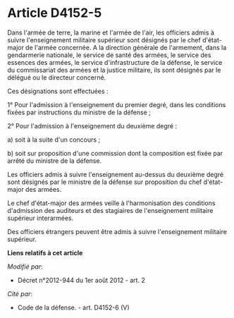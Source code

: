 # Article D4152-5

Dans l'armée de terre, la marine et l'armée de l'air, les officiers admis à suivre l'enseignement militaire supérieur sont
désignés par le chef d'état-major de l'armée concernée. A la direction générale de l'armement, dans la gendarmerie nationale,
le service de santé des armées, le service des essences des armées, le service d'infrastructure de la défense, le service du
commissariat des armées et la justice militaire, ils sont désignés par le délégué ou le directeur concerné. 

Ces désignations sont effectuées : 

1° Pour l'admission à l'enseignement du premier degré, dans les conditions fixées par instructions du ministre de la
défense ; 

2° Pour l'admission à l'enseignement du deuxième degré : 

a) soit à la suite d'un concours ; 

b) soit sur proposition d'une commission dont la composition est fixée par arrêté du ministre de la défense. 

Les officiers admis à suivre l'enseignement au-dessus du deuxième degré sont désignés par le ministre de la défense sur
proposition du chef d'état-major des armées. 

Le chef d'état-major des armées veille à l'harmonisation des conditions d'admission des auditeurs et des stagiaires de
l'enseignement militaire supérieur interarmées. 

Des officiers étrangers peuvent être admis à suivre l'enseignement militaire supérieur.

**Liens relatifs à cet article**

_Modifié par_:

  - Décret n°2012-944 du 1er août 2012 - art. 2

_Cité par_:

  - Code de la défense. - art. D4152-6 (V)
